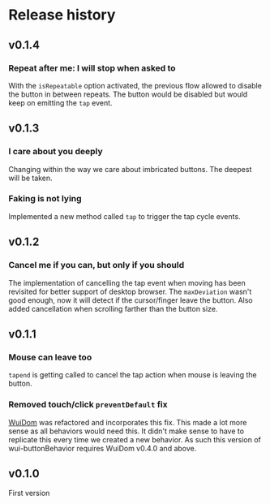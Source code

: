 # Release history

## v0.1.4

### Repeat after me: I will stop when asked to
With the `isRepeatable` option activated, the previous flow allowed to disable the button in between repeats. The
button would be disabled but would keep on emitting the `tap` event.

## v0.1.3

### I care about you deeply
Changing within the way we care about imbricated buttons. The deepest will be taken.

### Faking is not lying
Implemented a new method called `tap` to trigger the tap cycle events.


## v0.1.2

### Cancel me if you can, but only if you should
The implementation of cancelling the tap event when moving has been revisited for better support of desktop browser.
The `maxDeviation` wasn't good enough, now it will detect if the cursor/finger leave the button.
Also added cancellation when scrolling farther than the button size.


## v0.1.1

### Mouse can leave too
`tapend` is getting called to cancel the tap action when mouse is leaving the button.

### Removed touch/click `preventDefault` fix

[WuiDom](https://github.com/Wizcorp/wui-Dom/releases/tag/0.3.3) was refactored and incorporates this fix.
This made a lot more sense as all behaviors would need this.
It didn't make sense to have to replicate this every time we created a new behavior.
As such this version of wui-buttonBehavior requires WuiDom v0.4.0 and above.


## v0.1.0

First version
